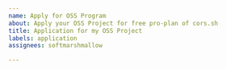 ```yaml
---
name: Apply for OSS Program
about: Apply your OSS Project for free pro-plan of cors.sh
title: Application for my OSS Project
labels: application
assignees: softmarshmallow

---
```



